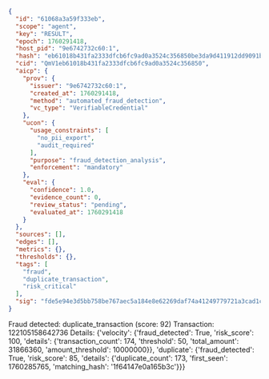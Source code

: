 ```json
{
  "id": "61068a3a59f333eb",
  "scope": "agent",
  "key": "RESULT",
  "epoch": 1760291418,
  "host_pid": "9e6742732c60:1",
  "hash": "eb61018b431fa2333dfcb6fc9ad0a3524c356850be3da9d411912dd9091b8a77",
  "cid": "QmV1eb61018b431fa2333dfcb6fc9ad0a3524c356850",
  "aicp": {
    "prov": {
      "issuer": "9e6742732c60:1",
      "created_at": 1760291418,
      "method": "automated_fraud_detection",
      "vc_type": "VerifiableCredential"
    },
    "ucon": {
      "usage_constraints": [
        "no_pii_export",
        "audit_required"
      ],
      "purpose": "fraud_detection_analysis",
      "enforcement": "mandatory"
    },
    "eval": {
      "confidence": 1.0,
      "evidence_count": 0,
      "review_status": "pending",
      "evaluated_at": 1760291418
    }
  },
  "sources": [],
  "edges": [],
  "metrics": {},
  "thresholds": {},
  "tags": [
    "fraud",
    "duplicate_transaction",
    "risk_critical"
  ],
  "sig": "fde5e94e3d5bb758be767aec5a184e8e62269daf74a41249779721a3cad1cd05"
}
```

Fraud detected: duplicate_transaction (score: 92)
Transaction: 122105158642736
Details: {'velocity': {'fraud_detected': True, 'risk_score': 100, 'details': {'transaction_count': 174, 'threshold': 50, 'total_amount': 31866360, 'amount_threshold': 10000000}}, 'duplicate': {'fraud_detected': True, 'risk_score': 85, 'details': {'duplicate_count': 173, 'first_seen': 1760285765, 'matching_hash': '1f64147e0a165b3c'}}}